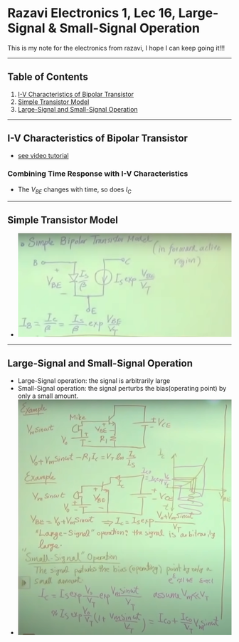 # Razavi Electronics 1, Lec 16, Large-Signal & Small-Signal Operation

This is my note for the electronics from razavi, I hope I can keep going it!!!

---

## Table of Contents

1. [I-V Characteristics of Bipolar Transistor](#i-v-characteristics-of-bipolar-transistor)
2. [Simple Transistor Model](#simple-transistor-model)
3. [Large-Signal and Small-Signal Operation](#large-signal-and-small-signal-operation)




---
## I-V Characteristics of Bipolar Transistor
+ [see video tutorial](https://www.youtube.com/watch?v=SueDJ13jLe8&list=PLyYrySVqmyVPzvVlPW-TTzHhNWg1J_0LU&index=16&ab_channel=BehzadRazavi%28LongKong%29)
### Combining Time Response with I-V Characteristics
+ The $V_{BE}$ changes with time, so does $I_C$


---
## Simple Transistor Model
+ ![Simple Bipolar Transistor Model](images/SimpleBipolarTransistorModel.png)

---
## Large-Signal and Small-Signal Operation
+ Large-Signal operation: the signal is arbitrarily large
+ Small-Signal operation: the signal perturbs the bias(operating point) by only a small amount.
+ ![Small Signal Operation](images/SmallSignalOperation.png)